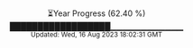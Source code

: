 <p align="center">
⏳Year Progress (62.40 %) <br>
██████████████████▁▁▁▁▁▁▁▁▁▁▁▁ <br>
<sub>Updated: Wed, 16 Aug 2023 18:02:31 GMT</sub>
</p>

